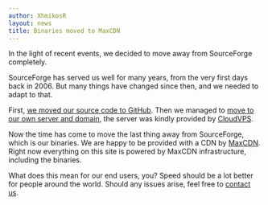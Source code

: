```yaml
---
author: XhmikosR
layout: news
title: Binaries moved to MaxCDN
---
```


In the light of recent events, we decided to move away from SourceForge completely.

SourceForge has served us well for many years, from the very first days back in 2006.
But many things have changed since then, and we needed to adapt to that.

First, [we moved our source code to GitHub](/2012/08/09/source-code-moved-to-github/).
Then we managed to [move to our own server and domain](/2013/02/24/website-was-moved/),
the server was kindly provided by [CloudVPS](http://www.cloudvps.com/).

Now the time has come to move the last thing away from SourceForge, which is our binaries.
We are happy to be provided with a CDN by [MaxCDN](https://www.maxcdn.com/).
Right now everything on this site is powered by MaxCDN infrastructure, including the binaries.

What does this mean for our end users, you? Speed should be a lot better for people
around the world. Should any issues arise, feel free to [contact us](/contact-us/).
